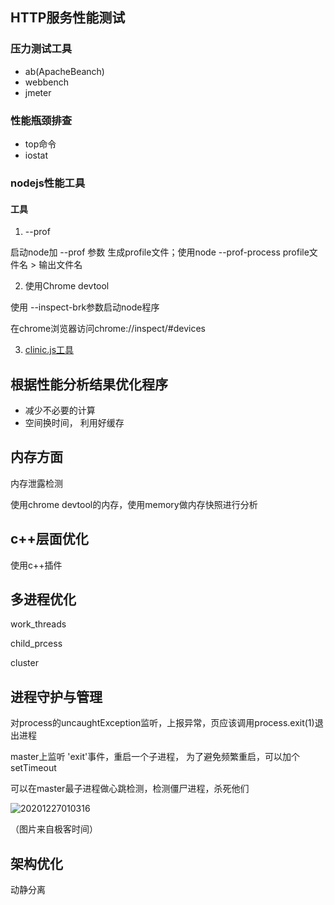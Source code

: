 ## HTTP服务性能测试

### 压力测试工具

- ab(ApacheBeanch)
- webbench
- jmeter


### 性能瓶颈排查

- top命令
- iostat


### nodejs性能工具

#### 工具

1. --prof

启动node加 --prof 参数 生成profile文件；使用node --prof-process profile文件名 > 输出文件名

2. 使用Chrome devtool

使用 --inspect-brk参数启动node程序

在chrome浏览器访问chrome://inspect/#devices

3. [clinic.js工具](https://www.npmjs.com/package/clinic)

## 根据性能分析结果优化程序

- 减少不必要的计算
- 空间换时间， 利用好缓存


## 内存方面


内存泄露检测

使用chrome devtool的内存，使用memory做内存快照进行分析

## c++层面优化

使用c++插件

## 多进程优化

work_threads

child_prcess

cluster

## 进程守护与管理

对process的uncaughtException监听，上报异常，页应该调用process.exit(1)退出进程

master上监听 'exit'事件，重启一个子进程， 为了避免频繁重启，可以加个setTimeout

可以在master最子进程做心跳检测，检测僵尸进程，杀死他们





![20201227010316](https://pcgo-1255634607.cos.ap-shanghai.myqcloud.com/picgo/2020-12-27/性能优化/20201227010316.png)

（图片来自极客时间）


## 架构优化

动静分离






